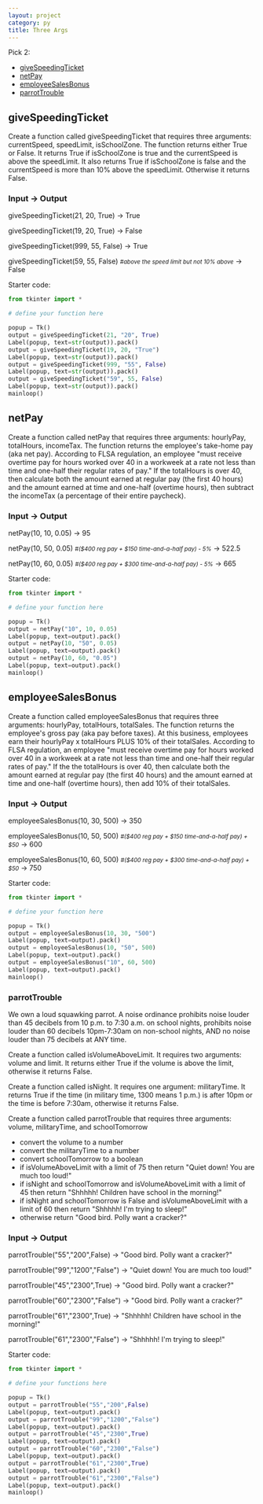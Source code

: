 ```yaml
---
layout: project
category: py
title: Three Args
---
```

Pick 2:
- [giveSpeedingTicket](#givespeedingticket)
- [netPay](#netpay)
- [employeeSalesBonus](#employeesalesbonus)
- [parrotTrouble](#parrottrouble)


## giveSpeedingTicket
Create a function called giveSpeedingTicket that requires three arguments: currentSpeed, speedLimit, isSchoolZone.
The function returns either True or False. It returns True if isSchoolZone is true and the currentSpeed is above the speedLimit.
It also returns True if isSchoolZone is false and the currentSpeed is more than 10% above the speedLimit. Otherwise it returns False.

### Input &rarr; Output

giveSpeedingTicket(21, 20, True) &rarr; True

giveSpeedingTicket(19, 20, True) &rarr; False

giveSpeedingTicket(999, 55, False) &rarr; True

giveSpeedingTicket(59, 55, False) <small><em>#above the speed limit but not 10% above</em></small> &rarr; False

Starter code:
```python
from tkinter import *

# define your function here

popup = Tk()
output = giveSpeedingTicket(21, "20", True)
Label(popup, text=str(output)).pack()
output = giveSpeedingTicket(19, 20, "True")
Label(popup, text=str(output)).pack()
output = giveSpeedingTicket(999, "55", False)
Label(popup, text=str(output)).pack()
output = giveSpeedingTicket("59", 55, False)
Label(popup, text=str(output)).pack()
mainloop()
```

## netPay
Create a function called netPay that requires three arguments: hourlyPay, totalHours, incomeTax.
The function returns the employee's take-home pay (aka net pay). According to FLSA regulation, an employee "must receive overtime pay for hours worked over 40 in a workweek at a rate not less than time and one-half their regular rates of pay." If the totalHours is over 40, then calculate both the amount earned at regular pay (the first 40 hours) and the amount earned at time and one-half (overtime hours), then subtract the incomeTax (a percentage of their entire paycheck).

### Input &rarr; Output

netPay(10, 10, 0.05) &rarr; 95

netPay(10, 50, 0.05) <small><em>#($400 reg pay + $150 time-and-a-half pay) - 5%</em></small> &rarr; 522.5

netPay(10, 60, 0.05) <small><em>#($400 reg pay + $300 time-and-a-half pay) - 5%</em></small> &rarr; 665

Starter code:
```python
from tkinter import *

# define your function here

popup = Tk()
output = netPay("10", 10, 0.05)
Label(popup, text=output).pack()
output = netPay(10, "50", 0.05)
Label(popup, text=output).pack()
output = netPay(10, 60, "0.05")
Label(popup, text=output).pack()
mainloop()
```

## employeeSalesBonus
Create a function called employeeSalesBonus that requires three arguments: hourlyPay, totalHours, totalSales.
The function returns the employee's gross pay (aka pay before taxes). At this business, employees earn their hourlyPay x totalHours PLUS 10% of their totalSales. According to FLSA regulation, an employee "must receive overtime pay for hours worked over 40 in a workweek at a rate not less than time and one-half their regular rates of pay." If the the totalHours is over 40, then calculate both the amount earned at regular pay (the first 40 hours) and the amount earned at time and one-half (overtime hours), then add 10% of their totalSales.

### Input &rarr; Output

employeeSalesBonus(10, 30, 500) &rarr; 350

employeeSalesBonus(10, 50, 500) <small><em>#($400 reg pay + $150 time-and-a-half pay) + $50</em></small> &rarr; 600

employeeSalesBonus(10, 60, 500) <small><em>#($400 reg pay + $300 time-and-a-half pay) + $50</em></small> &rarr; 750

Starter code:
```python
from tkinter import *

# define your function here

popup = Tk()
output = employeeSalesBonus(10, 30, "500")
Label(popup, text=output).pack()
output = employeeSalesBonus(10, "50", 500)
Label(popup, text=output).pack()
output = employeeSalesBonus("10", 60, 500)
Label(popup, text=output).pack()
mainloop()
```

### parrotTrouble

We own a loud squawking parrot. A noise ordinance prohibits noise louder than 45 decibels from 10 p.m. to 7:30 a.m. on school nights, prohibits noise louder than 60 decibels 10pm-7:30am on non-school nights, AND no noise louder than 75 decibels at ANY time.

Create a function called isVolumeAboveLimit. It requires two arguments: volume and limit. It returns either True if the volume is above the limit, otherwise it returns False.

Create a function called isNight. It requires one argument: militaryTime. It returns True if the time (in military time, 1300 means 1 p.m.) is after 10pm or the time is before 7:30am, otherwise it returns False.

Create a function called parrotTrouble that requires three arguments: volume, militaryTime, and schoolTomorrow
- convert the volume to a number
- convert the militaryTime to a number
- convert schoolTomorrow to a boolean
- if isVolumeAboveLimit with a limit of 75 then return "Quiet down! You are much too loud!"
- if isNight and schoolTomorrow and isVolumeAboveLimit with a limit of 45 then return "Shhhhh! Children have school in the morning!"
- if isNight and schoolTomorrow is False and isVolumeAboveLimit with a limit of 60 then return "Shhhhh! I'm trying to sleep!"
- otherwise return "Good bird. Polly want a cracker?"


### Input &rarr; Output

parrotTrouble("55","200",False) &rarr; "Good bird. Polly want a cracker?"

parrotTrouble("99","1200","False") &rarr; "Quiet down! You are much too loud!"

parrotTrouble("45","2300",True) &rarr; "Good bird. Polly want a cracker?"

parrotTrouble("60","2300","False") &rarr; "Good bird. Polly want a cracker?"

parrotTrouble("61","2300",True) &rarr; "Shhhhh! Children have school in the morning!"

parrotTrouble("61","2300","False") &rarr; "Shhhhh! I'm trying to sleep!"

Starter code:
```python
from tkinter import *

# define your functions here

popup = Tk()
output = parrotTrouble("55","200",False)
Label(popup, text=output).pack()
output = parrotTrouble("99","1200","False")
Label(popup, text=output).pack()
output = parrotTrouble("45","2300",True)
Label(popup, text=output).pack()
output = parrotTrouble("60","2300","False")
Label(popup, text=output).pack()
output = parrotTrouble("61","2300",True)
Label(popup, text=output).pack()
output = parrotTrouble("61","2300","False")
Label(popup, text=output).pack()
mainloop()
```
